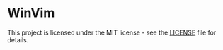# WinVim

This project is licensed under the MIT license - see the [LICENSE](./LICENSE) file for details.